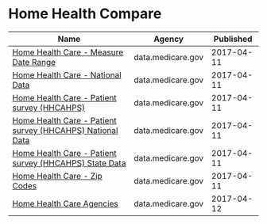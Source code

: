 # Home Health Compare

Name | Agency | Published
---- | ---- | ---------
[Home Health Care - Measure Date Range](../datasets/c886-nwpj.md) | data.medicare.gov | 2017-04-11
[Home Health Care - National Data](../datasets/97z8-de96.md) | data.medicare.gov | 2017-04-11
[Home Health Care - Patient survey (HHCAHPS)](../datasets/ccn4-8vby.md) | data.medicare.gov | 2017-04-11
[Home Health Care - Patient survey (HHCAHPS) National Data](../datasets/vxub-6swi.md) | data.medicare.gov | 2017-04-11
[Home Health Care - Patient survey (HHCAHPS) State Data](../datasets/m5jg-jg7i.md) | data.medicare.gov | 2017-04-11
[Home Health Care - Zip Codes](../datasets/m5eg-upu5.md) | data.medicare.gov | 2017-04-11
[Home Health Care Agencies](../datasets/6jpm-sxkc.md) | data.medicare.gov | 2017-04-12


